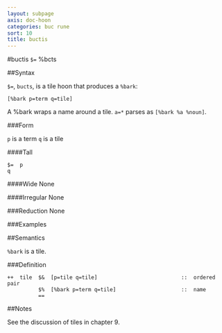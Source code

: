 ```yaml
---
layout: subpage
axis: doc-hoon
categories: buc rune
sort: 10
title: buctis
---
```



#buctis `$=` %bcts


##Syntax

`$=`, `bucts`, is a tile hoon that produces a `%bark`:

    [%bark p=term q=tile] 

A %bark wraps a name around a tile. `a=*` parses as `[%bark %a %noun]`.

###Form

`p` is a term
`q` is a tile

####Tall

    $=  p
    q


####Wide
None

####Irregular
None

###Reduction
None

###Examples

##Semantics

`%bark` is a tile.

###Definition

    ++  tile  $&  [p=tile q=tile]                           ::  ordered pair
              $%  [%bark p=term q=tile]                     ::  name
              ==

##Notes

See the discussion of tiles in chapter 9.
